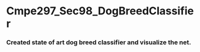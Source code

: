 # Cmpe297_Sec98_DogBreedClassifier
### Created state of art dog breed classifier and visualize the net.

